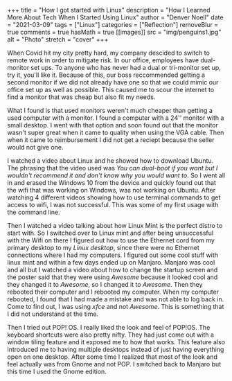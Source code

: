 +++
title = "How I got started with Linux"
description = "How I Learned More About Tech When I Started Using Linux"
author = "Denver Noell"
date = "2021-03-09"
tags = ["Linux"]
categories = ["Reflection"]
removeBlur = true
comments = true
hasMath = true
[[images]]
  src = "img/penguins1.jpg"
  alt = "Photo"
  stretch = "cover"
+++

When Covid hit my city pretty hard, my company descided to switch to remote work in order to mitigate risk. In our office, employees have dual-monitor set ups. To anyone who has never had a dual or tri-monitor set up, try it, you'll like it. Because of this, our boss reccommended getting a second monitor if we did not already have one so that we could mimic our office set up as well as possible. This caused me to scour the internet to find a monitor that was cheap but also fit my needs.

What I found is that used monitors weren't much cheaper than getting a used computer with a monitor. I found a computer with a 24'' monitor with a small desktop. I went with that option and soon found out that the monitor wasn't super great when it came to quality when using the VGA cable.
Then when it came to reimbursement I did not get a reciept because the seller would not give one.

I watched a video about Linux and he showed how to download Ubuntu. The phrasing that the video used was _You can dual-boot if you want but I wouldn't recommend it and don't know why you would want to_. So I went all in and erased the Windows 10 from the device and quickly found out that the wifi that was working on Windows, was not working on Ubuntu. After watching 4 different videos showing how to use terminal commands to get access to wifi, I was not successful. This was some of my first usage with the command line.

Then I watched a video talking about how Linux Mint is the perfect distro to start with. So I switched over to Linux mint and after being unsuccessful with the Wifi on there I figured out how to use the Ethernet cord from my primary desktop to my _Linux desktop_, since there were no Ethernet connections where I had my computers. I figured out some cool stuff with linux mint and within a few days ended up on Manjaro. Manjaro was cool and all but I watched a video about how to change the startup screen and the poster said that they were using _Awesome_ because it looked cool and they changed it to _Awesome_, so I changed it to _Awesome_. Then they rebooted their computer and I rebooted my computer. When my computer rebooted, I found that I had made a mistake and was not able to log back in. Come to find out, I was using _xfce_ and not _Awesome_. This is something that I did not understand at the time.

Then I tried out POP! OS. I really liked the look and feel of POP!OS. The keyboard shortcuts were also pretty nifty. They had just come out with a window tiling feature and it exposed me to how that works. This feature also introduced me to having multiple desktops instead of just having everything open on one desktop. After some time I realized that most of the look and feel actually was from Gnome and not POP. I switched back to Manjaro but this time I used the Gnome edition.

